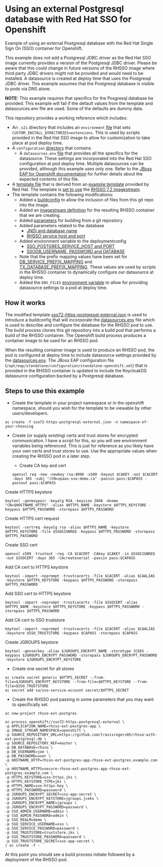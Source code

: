 # Using an external Postgresql database with Red Hat SSO for Openshift

Example of using an external Postgresql database with the Red Hat Single Sign On (SSO) container for Openshift.

This example does not add a Postgresql JDBC driver as the Red Hat SSO image currently provides a version of the Postgresql JDBC driver.  Please be aware that this could change in future versions of the RHSSO image where third party JDBC drivers might not be provided and would need to be installed.  A datasource is created at deploy time that uses the Postgresql JDBC driver.  This example assumes that the Postgresql database is visible to pods via DNS alone.

**NOTE:** This example requires that specifics for the Posgresql database be provided.  This example will fail if the default values from the template and datasources.env file are used.  Some of the defaults are dummy data.

This repository provides a working reference which includes:

- An `.s2i` directory that includes an `environment` [file](https://github.com/travisrogers05/rhsso-with-ext-postgresql-db/blob/master/.s2i/environment) that sets `CUSTOM_INSTALL_DIRECTORIES=extensions`.  This is used by scripts provided in the Red Hat SSO image to allow for customization to take place at pod deploy time.
- A `configuration` [directory](https://github.com/travisrogers05/rhsso-with-ext-postgresql-db/tree/master/configuration) that contains
  - A `datasources.env` [file](https://github.com/travisrogers05/rhsso-with-ext-postgresql-db/tree/master/configuration/datasources.env) that provides all the specifics for the datasource.  These settings are incorporated into the Red Hat SSO configuration at pod deploy time.  Multiple datasources can be provided, although this example uses only one.  Refer to the [JBoss EAP for Openshift documentation](https://access.redhat.com/documentation/en-us/red_hat_jboss_enterprise_application_platform/7.1/html-single/red_hat_jboss_enterprise_application_platform_for_openshift/#S2I-Artifacts) for further details about the expected contents of this file.
- A [template file](https://github.com/travisrogers05/rhsso-with-ext-postgresql-db/blob/master/sso72-https-postgresql-external.json) that is derived from an [example template](https://github.com/jboss-openshift/application-templates/blob/ose-v1.4.13/sso/sso72-https.json) provided by Red Hat.  The template is [set to use](https://github.com/travisrogers05/rhsso-with-ext-postgresql-db/blob/master/sso72-https-postgresql-external.json#L452-#L456) the [RHSSO 7.2 imagestream](https://access.redhat.com/containers/#/registry.access.redhat.com/redhat-sso-7/sso72-openshift).  
- The template contains the following modifications: 
  - Added a [buildconfig](https://github.com/travisrogers05/rhsso-with-ext-postgresql-db/blob/master/sso72-https-postgresql-external.json#L430-#L487) to allow the inclusion of files from this git repo into the image.
  - Added an [imagestream definition](https://github.com/travisrogers05/rhsso-with-ext-postgresql-db/blob/master/sso72-https-postgresql-external.json#L420-#L429) for the resulting RHSSO container that we are creating.
  - Added [parameters](https://github.com/travisrogers05/rhsso-with-ext-postgresql-db/blob/master/sso72-https-postgresql-external.json#L45-#L65) for building from a git repository
  - Added parameters related to the database
    - [JNDI and database name](https://github.com/travisrogers05/rhsso-with-ext-postgresql-db/blob/master/sso72-https-postgresql-external.json#L155-#L168)
    - [RHSSO service host and port](https://github.com/travisrogers05/rhsso-with-ext-postgresql-db/blob/master/sso72-https-postgresql-external.json#L259-#L272)
  - Added environment variable to the deploymentconfig
    - [SSO_POSTGRES_SERVICE_HOST and PORT](https://github.com/travisrogers05/rhsso-with-ext-postgresql-db/blob/master/sso72-https-postgresql-external.json#L730-#L737)
    - [SSODB_USERNAME, PASSWORD and DATABASE](https://github.com/travisrogers05/rhsso-with-ext-postgresql-db/blob/master/sso72-https-postgresql-external.json#L610-#L621)
  - Note that the prefix mapping values have been set for [DB_SERVICE_PREFIX_MAPPING](https://github.com/travisrogers05/rhsso-with-ext-postgresql-db/blob/master/sso72-https-postgresql-external.json#L602-#L605) and [TX_DATABASE_PREFIX_MAPPING](https://github.com/travisrogers05/rhsso-with-ext-postgresql-db/blob/master/sso72-https-postgresql-external.json#L622-#L625).  These values are used by scripts in the RHSSO container to dynamically configure our datasource at deploy time.
  - Added the `ENV_FILES` [environment variable](https://github.com/travisrogers05/rhsso-with-ext-postgresql-db/blob/master/sso72-https-postgresql-external.json#L638-#L641) to allow for providing datasource settings to a pod at deploy time.


## How it works

The modified template [sso72-https-postgresql-external.json](https://github.com/travisrogers05/rhsso-with-ext-postgresql-db/blob/master/sso72-https-postgresql-external.json) is used to introduce a buildconfig that will incorporate the [datasources.env](https://github.com/travisrogers05/rhsso-with-ext-postgresql-db/blob/master/configuration/datasources.env) file which is used to describe and configure the database for the RHSSO pod to use.  The build process clones this git repository into a build pod that performs a build of the RHSSO container.  The Openshift build process produces a container image to be used for an RHSSO pod.

When the resulting container image is used to produce an RHSSO pod, the pod is configured at deploy time to include datasource settings provided by the [datasources.env](https://github.com/travisrogers05/rhsso-with-ext-postgresql-db/blob/master/configuration/datasources.env).  The JBoss EAP configuration file (`/opt/eap/standalone/configuration/standalone-openshift.xml`) that is provided in the RHSSO container is updated to include the KeycloakDS datasource configuration backed by a Postgresql database.


## Steps to use this example

- Create the template in your project namespace or in the openshift namespace, should you wish for the template to be viewable by other users/developers.
~~~
oc create -f sso72-https-postgresql-external.json -n namespace-of-your-choosing
~~~

- Create (or supply existing) certs and trust stores for encrypted communication.  I have a script for this, so you will see environment variables being referenced.  This is just for reference as you likely have your own certs and trust stores to use.  Use the appropriate values when creating the RHSSO pod in a later step.

  - Create CA key and cert
  ~~~
  openssl req -new -newkey rsa:4096 -x509 -keyout $CAKEY -out $CACERT -days 365 -subj "/CN=xpaas-sso-demo.ca" -passin pass:$CAPASS -passout pass:$CAPASS
  ~~~

Create HTTPS keystore
~~~
keytool -genkeypair -keyalg RSA -keysize 2048 -dname "CN=$HOSTNAME_HTTPS" -alias $HTTPS_NAME -keystore $HTTPS_KEYSTORE -keypass $HTTPS_PASSWORD -storepass $HTTPS_PASSWORD
~~~

Create HTTPS cert request
~~~
keytool -certreq -keyalg rsa -alias $HTTPS_NAME -keystore $HTTPS_KEYSTORE -file $SSOSIGNREQ -keypass $HTTPS_PASSWORD -storepass $HTTPS_PASSWORD
~~~

Create SSO cert
~~~
openssl x509 -trustout -req -CA $CACERT -CAkey $CAKEY -in $SSOSIGNREQ -out $SSOCERT -days 365 -CAcreateserial -passin pass:$CAPASS
~~~

Add CA cert to HTTPS keystore
~~~
keytool -import -noprompt -trustcacerts -file $CACERT -alias $CAALIAS -keystore $HTTPS_KEYSTORE -keypass $HTTPS_PASSWORD -storepass $HTTPS_PASSWORD
~~~

Add SSO cert to HTTPS keystore
~~~
keytool -import -noprompt -trustcacerts -file $SSOCERT -alias $HTTPS_NAME -keystore $HTTPS_KEYSTORE -keypass $HTTPS_PASSWORD -storepass $HTTPS_PASSWORD
~~~

Add CA cert to SSO truststore
~~~
keytool -import -noprompt -trustcacerts -file $CACERT -alias $CAALIAS -keystore $SSO_TRUSTSTORE -keypass $CAPASS -storepass $CAPASS
~~~

Create JGROUPS keystore
~~~
keytool -genseckey -alias $JGROUPS_ENCRYPT_NAME -storetype JCEKS -keypass $JGROUPS_ENCRYPT_PASSWORD -storepass $JGROUPS_ENCRYPT_PASSWORD -keystore $JGROUPS_ENCRYPT_KEYSTORE
~~~


- Create one secret for all stores

~~~
oc create secret generic $HTTPS_SECRET --from-file=$JGROUPS_ENCRYPT_KEYSTORE --from-file=$HTTPS_KEYSTORE --from-file=$SSO_TRUSTSTORE
oc secret add sa/sso-service-account secret/$HTTPS_SECRET
~~~

- Create the RHSSO pod passing in some parameters that you may want to specifically set.
~~~
oc new-project rhsso-ext-postgres

oc process openshift//sso72-https-postgresql-external \
-p APPLICATION_NAME=rhsso-ext-postgres-app \
-p IMAGE_STREAM_NAMESPACE=openshift \
-p SOURCE_REPOSITORY_URL=https://github.com/travisrogers05/rhsso-with-ext-postgresql-db \
-p SOURCE_REPOSITORY_REF=master \
-p DB_DATABASE=rhsso \
-p DB_USERNAME=joe \
-p DB_PASSWORD=user \
-p HOSTNAME_HTTP=rhsso-ext-postgres-app-rhsso-ext-postgres.example.com \
-p HOSTNAME_HTTPS=secure-rhsso-ext-postgres-app-rhsso-ext-postgres.example.com \
-p HTTPS_KEYSTORE=sso-https.jks \
-p HTTPS_KEYSTORE_TYPE=jks \
-p HTTPS_NAME=sso-https-key \
-p HTTPS_PASSWORD=password \
-p JGROUPS_ENCRYPT_SECRET=sso-app-secret \
-p JGROUPS_ENCRYPT_KEYSTORE=jgroups.jceks \
-p JGROUPS_ENCRYPT_NAME=jgroups \
-p JGROUPS_ENCRYPT_PASSWORD=password \
-p SSO_ADMIN_USERNAME=admin \
-p SSO_ADMIN_PASSWORD=admin \
-p SSO_REALM=demo \
-p SSO_SERVICE_USERNAME=sso \
-p SSO_SERVICE_PASSWORD=password \
-p SSO_TRUSTSTORE=truststore.jks \
-p SSO_TRUSTSTORE_PASSWORD=password \
-p SSO_TRUSTSTORE_SECRET=sso-app-secret \
| oc create -f -
~~~

At this point you should see a build process initiate followed by a deployment of the RHSSO pod.
